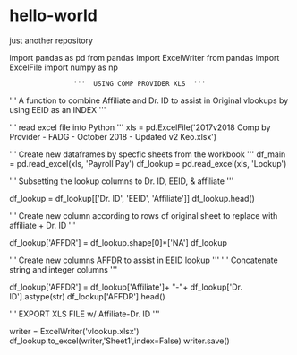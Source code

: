 # hello-world
just another repository

import pandas as pd
from pandas import ExcelWriter
from pandas import ExcelFile
import numpy as np


                    '''  USING COMP PROVIDER XLS  '''
                        

''' A function to combine Affiliate and Dr. ID to assist in Original vlookups
    by using EEID as an INDEX  '''

''' read excel file into Python '''
xls = pd.ExcelFile('2017v2018 Comp by Provider - FADG - October 2018 - Updated v2 Keo.xlsx')

''' Create new dataframes by specfic sheets from the workbook '''
df_main = pd.read_excel(xls, 'Payroll Pay')
df_lookup = pd.read_excel(xls, 'Lookup')

''' Subsetting the lookup columns to Dr. ID, EEID, & affiliate '''

df_lookup = df_lookup[['Dr. ID', 'EEID', 'Affiliate']]
df_lookup.head()

'''  Create new column according to rows of original sheet to 
    replace with affiliate + Dr. ID '''

df_lookup['AFFDR'] = df_lookup.shape[0]*['NA']
df_lookup

''' Create new columns AFFDR to assist in EEID lookup  '''
    ''' Concatenate string and integer columns '''
     
df_lookup['AFFDR'] = df_lookup['Affiliate']+ "-"+ df_lookup['Dr. ID'].astype(str)
df_lookup['AFFDR'].head()


'''    EXPORT XLS FILE w/ Affiliate-Dr. ID   '''

writer = ExcelWriter('vlookup.xlsx')
df_lookup.to_excel(writer,'Sheet1',index=False)
writer.save()

